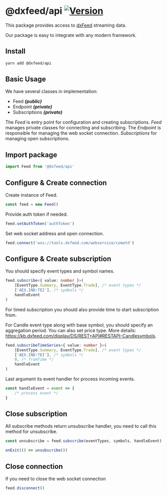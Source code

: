 # @dxfeed/api [![Version](https://img.shields.io/npm/v/@dxfeed/api.svg?style=flat-square)](https://www.npmjs.com/package/@dxfeed/api)

This package provides access to [dxFeed](https://www.dxfeed.com/) streaming data.

Our package is easy to integrate with any modern framework.

## Install

```sh
yarn add @dxfeed/api
```

## Basic Usage

We have several classes in implementation:
 - Feed ***(public)***
 - Endpoint ***(private)***
 - Subscriptions ***(private)***

The *Feed* is entry point for configuration and creating subscriptions.
*Feed* manages private classes for connecting and subscribing.
The *Endpoint* is responsible for managing the web socket connection.
*Subscriptions* for managing open subscriptions.


## Import package
```ts
import Feed from '@dxfeed/api'
```

## Configure & Create connection
Create instance of Feed.
```ts
const feed = new Feed()
```

Provide auth token if needed.
```ts
feed.setAuthToken('authToken')
```

Set web socket address and open connection.
```ts
feed.connect('wss://tools.dxfeed.com/webservice/cometd')
```

## Configure & Create subscription
You should specify event types and symbol names.
```ts
feed.subscribe<{ value: number }>(
    [EventType.Summary, EventType.Trade], /* event types */
    ['AEX.IND:TEI'], /* symbols */
    handleEvent
)
```

For timed subscription you should also provide time to start subscription from.

For Candle event type along with base symbol, you should specify an aggregation period. You can also set price type. More details: https://kb.dxfeed.com/display/DS/REST+API#RESTAPI-Candlesymbols.
```ts
feed.subscribeTimeSeries<{ value: number }>(
    [EventType.Summary, EventType.Trade], /* event types */
    ['AEX.IND:TEI'], /* symbols */
    0, /* fromTime */
    handleEvent
)
```

Last argument its event handler for process incoming events.
```ts
const handleEvent = event => {
    /* process event */
}
```

## Close subscription
All subscribe methods return unsubscribe handler, you need to call this method for unsubscribe.
```ts
const unsubscribe = feed.subscribe(eventTypes, symbols, handleEvent)

onExit(() => unsubscribe())
```

## Close connection
If you need to close the web socket connection
```ts
feed.disconnect()
```
